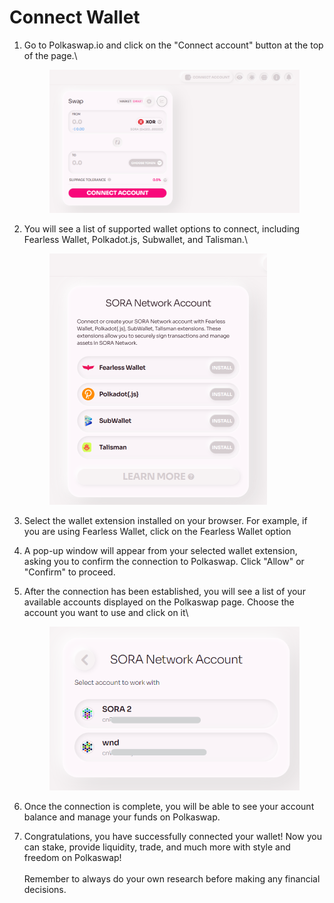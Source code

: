 # Connect Wallet



1.  Go to Polkaswap.io and click on the "Connect account" button at the top of the page.\


    <figure><img src="../../.gitbook/assets/image (41).png" alt="" width="563"><figcaption></figcaption></figure>
2.  You will see a list of supported wallet options to connect, including Fearless Wallet, Polkadot.js, Subwallet, and Talisman.\


    <figure><img src="../../.gitbook/assets/image (57).png" alt="" width="348"><figcaption></figcaption></figure>
3. Select the wallet extension installed on your browser. For example, if you are using Fearless Wallet, click on the Fearless Wallet option
4. A pop-up window will appear from your selected wallet extension, asking you to confirm the connection to Polkaswap. Click "Allow" or "Confirm" to proceed.
5.  After the connection has been established, you will see a list of your available accounts displayed on the Polkaswap page. Choose the account you want to use and click on it\


    <figure><img src="../../.gitbook/assets/image (49).png" alt="" width="479"><figcaption></figcaption></figure>
6. Once the connection is complete, you will be able to see your account balance and manage your funds on Polkaswap.
7. Congratulations, you have successfully connected your wallet! Now you can stake, provide liquidity, trade, and much more with style and freedom on Polkaswap!\
   \
   Remember to always do your own research before making any financial decisions.
